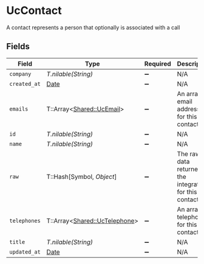 # UcContact

A contact represents a person that optionally is associated with a call


## Fields

| Field                                                                | Type                                                                 | Required                                                             | Description                                                          |
| -------------------------------------------------------------------- | -------------------------------------------------------------------- | -------------------------------------------------------------------- | -------------------------------------------------------------------- |
| `company`                                                            | *T.nilable(String)*                                                  | :heavy_minus_sign:                                                   | N/A                                                                  |
| `created_at`                                                         | [Date](https://ruby-doc.org/stdlib-2.6.1/libdoc/date/rdoc/Date.html) | :heavy_minus_sign:                                                   | N/A                                                                  |
| `emails`                                                             | T::Array<[Shared::UcEmail](../../models/shared/ucemail.md)>          | :heavy_minus_sign:                                                   | An array of email addresses for this contact                         |
| `id`                                                                 | *T.nilable(String)*                                                  | :heavy_minus_sign:                                                   | N/A                                                                  |
| `name`                                                               | *T.nilable(String)*                                                  | :heavy_minus_sign:                                                   | N/A                                                                  |
| `raw`                                                                | T::Hash[Symbol, *Object*]                                            | :heavy_minus_sign:                                                   | The raw data returned by the integration for this contact            |
| `telephones`                                                         | T::Array<[Shared::UcTelephone](../../models/shared/uctelephone.md)>  | :heavy_minus_sign:                                                   | An array of telephones for this contact                              |
| `title`                                                              | *T.nilable(String)*                                                  | :heavy_minus_sign:                                                   | N/A                                                                  |
| `updated_at`                                                         | [Date](https://ruby-doc.org/stdlib-2.6.1/libdoc/date/rdoc/Date.html) | :heavy_minus_sign:                                                   | N/A                                                                  |